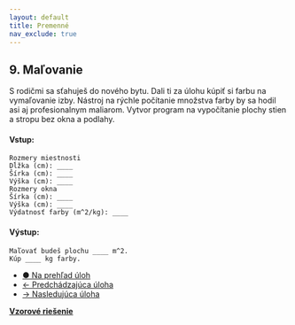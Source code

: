 ```yaml
---
layout: default
title: Premenné
nav_exclude: true
---
```


## 9. Maľovanie
S rodičmi sa sťahuješ do nového bytu. Dali ti za úlohu kúpiť si farbu na vymaľovanie izby. Nástroj na rýchle počítanie množstva farby by sa hodil asi aj profesionalnym maliarom. Vytvor program na vypočítanie plochy stien a stropu bez okna a podlahy.


#### Vstup:
```
Rozmery miestnosti
Dĺžka (cm): ____
Šírka (cm): ____
Výška (cm): ____
Rozmery okna
Šírka (cm): ____
Výška (cm): ____
Výdatnosť farby (m^2/kg): ____
```

#### Výstup:
```
Maľovať budeš plochu ____ m^2.
Kúp ____ kg farby.
```

- [&#9679; Na prehľad úloh](/zbierka-uloh.html)
- [&larr; Predchádzajúca úloha](/coding/beginner/1-chapter/8.html)
- [&rarr; Nasledujúca úloha](/coding/beginner/1-chapter/10.html)

[**Vzorové riešenie**](/coding/beginner/1-chapter/9-solve.html)

